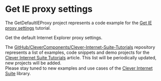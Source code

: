 # Get IE proxy settings

The GetDefaultIEProxy project represents a code example for the [Get IE proxy settings](https://www.clevercomponents.com/portal/kb/a57/get-ie-proxy-settings.aspx) tutorial.   

Get the default Internet Explorer proxy settings.   

The [GitHub/CleverComponents/Clever-Internet-Suite-Tutorials](https://github.com/CleverComponents/Clever-Internet-Suite-Tutorials) repository represents a list of examples, code snippets and demo projects for the [Clever Internet Suite Tutorials](https://www.clevercomponents.com/articles/article035/) article. This list will be periodically updated, new projects will be added.   
Please stay tuned to new examples and use cases of the [Clever Internet Suite](https://www.clevercomponents.com/products/inetsuite/) library.
